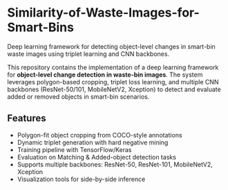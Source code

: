 # Similarity-of-Waste-Images-for-Smart-Bins
Deep learning framework for detecting object-level changes in smart-bin waste images using triplet learning and CNN backbones.

This repository contains the implementation of a deep learning framework for 
**object-level change detection in waste-bin images**. The system leverages 
polygon-based cropping, triplet loss learning, and multiple CNN backbones 
(ResNet-50/101, MobileNetV2, Xception) to detect and evaluate added or 
removed objects in smart-bin scenarios.

## Features
- Polygon-fit object cropping from COCO-style annotations
- Dynamic triplet generation with hard negative mining
- Training pipeline with TensorFlow/Keras
- Evaluation on Matching & Added-object detection tasks
- Supports multiple backbones: ResNet-50, ResNet-101, MobileNetV2, Xception
- Visualization tools for side-by-side inference
